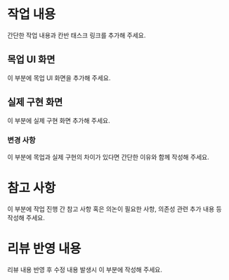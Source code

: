 # 작업 내용

간단한 작업 내용과 칸반 태스크 링크를 추가해 주세요.

## 목업 UI 화면

이 부분에 목업 UI 화면을 추가해 주세요.

## 실제 구현 화면

이 부분에 실제 구현 화면 추가해 주세요.

### 변경 사항

이 부분에 목업과 실제 구현의 차이가 있다면 간단한 이유와 함께 작성해 주세요.

# 참고 사항

이 부분에 작업 진행 간 참고 사항 혹은 의논이 필요한 사항, 의존성 관련 추가 내용 등 작성해 주세요.

# 리뷰 반영 내용

리뷰 내용 반영 후 수정 내용 발생시 이 부분에 작성해 주세요.
